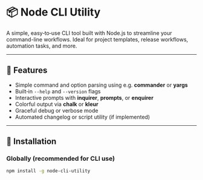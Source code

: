 # 📦 Node CLI Utility

A simple, easy‑to‑use CLI tool built with Node.js to streamline your command-line workflows. Ideal for project templates, release workflows, automation tasks, and more.

---

## 🧩 Features

- Simple command and option parsing using e.g. **commander** or **yargs**
- Built‑in `--help` and `--version` flags
- Interactive prompts with **inquirer**, **prompts**, or **enquirer**
- Colorful output via **chalk** or **kleur**
- Graceful debug or verbose mode
- Automated changelog or script utility (if implemented)

---

## 🚀 Installation

### Globally (recommended for CLI use)

```bash
npm install -g node-cli-utility
